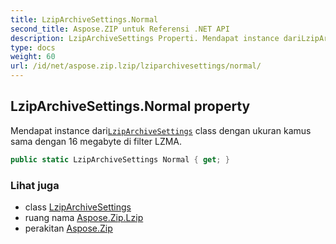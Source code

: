```yaml
---
title: LzipArchiveSettings.Normal
second_title: Aspose.ZIP untuk Referensi .NET API
description: LzipArchiveSettings Properti. Mendapat instance dariLzipArchiveSettings class dengan ukuran kamus sama dengan 16 megabyte di filter LZMA.
type: docs
weight: 60
url: /id/net/aspose.zip.lzip/lziparchivesettings/normal/
---
```

## LzipArchiveSettings.Normal property

Mendapat instance dari[`LzipArchiveSettings`](../) class dengan ukuran kamus sama dengan 16 megabyte di filter LZMA.

```csharp
public static LzipArchiveSettings Normal { get; }
```

### Lihat juga

* class [LzipArchiveSettings](../)
* ruang nama [Aspose.Zip.Lzip](../../lziparchivesettings/)
* perakitan [Aspose.Zip](../../../)


